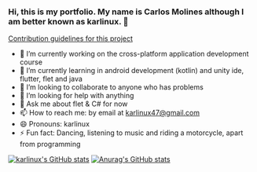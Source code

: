 ### Hi, this is my portfolio. My name is Carlos Molines although I am better known as karlinux. 👋
[Contribution guidelines for this project](docs/CONTRIBUTING.md)

- 🔭 I’m currently working on the cross-platform application development course
- 🌱 I’m currently learning in android development (kotlin) and unity ide, flutter, flet and java
- 👯 I’m looking to collaborate to anyone who has problems
- 🤔 I’m looking for help with anything 
- 💬 Ask me about flet & C# for now
- 📫 How to reach me: by email at karlinux47@gmail.com
- 😄 Pronouns: karlinux
- ⚡ Fun fact: Dancing, listening to music and riding a motorcycle, apart from programming

[![karlinux's GitHub stats](https://github-readme-stats.vercel.app/api?username=CarlosMolinesPastor)](https://github.com/CarlosMolinesPastor/github-readme-stats)
[![Anurag's GitHub stats](https://github-readme-stats.vercel.app/api?username=CarlosMolinesPastor)](https://github.com/anuraghazra/github-readme-stats)
